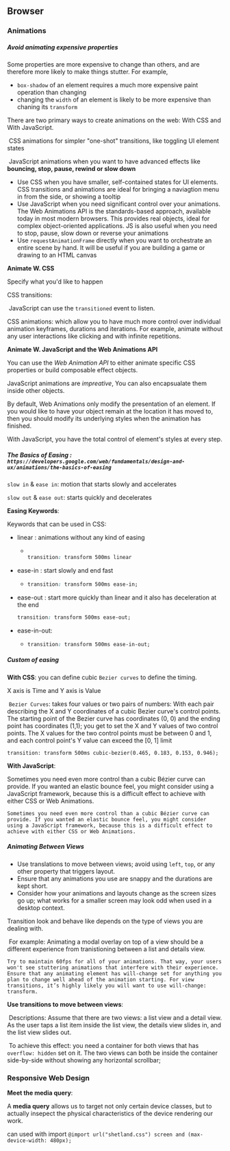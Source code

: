 ## Browser



### Animations



##### Avoid animating expensive properties

Some properties are more expensive to change than others, and are therefore more likely to make things stutter. For example, 

- `box-shadow` of an element requires a much more expensive paint operation than changing
- changing the `width` of an element is likely to be more expensive than chaning its `transform`



There are two primary ways to create animations on the web: With CSS and With JavaScript. 

​	CSS animations for simpler "one-shot" transitions, like toggling UI element states

​	JavaScript animations when you want to have advanced effects like **bouncing, stop, pause, rewind or slow down**

- Use CSS when you have smaller, self-contained states for UI elements. CSS transitions and animations are ideal for bringing a naviagtion menu in from the side, or showing a tooltip
- Use JavaScript when you need significant control over your animations. The Web Animations API is the standards-based approach, available today in most modern browsers. This provides real objects, ideal for complex object-oriented applications. JS is also useful when you need to stop, pause, slow down or reverse your animations
- Use `requestAnimationFrame` directly when you want to orchestrate an entire scene by hand. It will be useful if you are building a game or drawing to an HTML canvas



**Animate W. CSS**

Specify what you'd like to happen

CSS transitions: 

​	JavaScript can use the `transitioned` event to listen.



CSS animations: which allow you to have much more control over individual animation keyframes, durations and iterations. For example, animate without any user interactions like clicking and with infinite repetitions.



**Animate W. JavaScript and the Web Animations API**

You can use the *Web Animation API* to either animate specific CSS properties or build composable effect objects.

JavaScript animations are *impreative*, You can also encapsualate them inside other objects.

By default, Web Animations only modify the presentation of an element. If you would like to have your object remain at the location it has moved to, then you should modify its underlying styles when the animation has finished.

With JavaScript, you have the total control of element's styles at every step.



##### The Basics of Easing : `https://developers.google.com/web/fundamentals/design-and-ux/animations/the-basics-of-easing`

`slow in` & `ease in`: motion that starts slowly and accelerates

`slow out` & `ease out`: starts quickly and decelerates

**Easing Keywords**:

Keywords that can be used in CSS:

- linear : animations without any kind of easing

  - ```css
    
    transition: transform 500ms linear
    
    ```

- ease-in : start slowly and end fast 

  - ```css
    transition: transform 500ms ease-in;
    ```

    

- ease-out : start more quickly than linear and it also has deceleration at the end

  ```css
  transition: transform 500ms ease-out;
  ```

  

- ease-in-out:

  - ```css
    transition: transform 500ms ease-in-out;
    
    ```

    

##### Custom of easing

**With CSS**: you can define cubic `Bezier curves` to define the timing. 

X axis is Time and Y axis is Value

​	`Bezier Curves`: takes four values or two pairs of numbers: With each pair describing the X and Y coordinates of a cubic Bezier curve's control points. The starting point of the Bezier curve has coordinates (0, 0) and the ending point has coordinates (1,1); you get to set the X and Y values of two control points. The X values for the two control points must be between 0 and 1, and each control point's Y value can exceed the [0, 1] limit

`transition: transform 500ms cubic-bezier(0.465, 0.183, 0.153, 0.946);`



**With JavaScript**:

Sometimes you need even more control than a cubic Bézier curve can provide. If you wanted an elastic bounce feel, you might consider using a JavaScript framework, because this is a difficult effect to achieve with either CSS or Web Animations.

```
Sometimes you need even more control than a cubic Bézier curve can provide. If you wanted an elastic bounce feel, you might consider using a JavaScript framework, because this is a difficult effect to achieve with either CSS or Web Animations.
```





##### Animating Between Views

- Use translations to move between views; avoid using `left`, `top`, or any other property that triggers layout.
- Ensure that any animations you use are snappy and the durations are kept short.
- Consider how your animations and layouts change as the screen sizes go up; what works for a smaller screen may look odd when used in a desktop context.

Transition look and behave like depends on the type of views you are dealing with. 

​	For example: Animating a modal overlay on top of a view should be a different experience from tranistioning between a list and details view.

```
Try to maintain 60fps for all of your animations. That way, your users won't see stuttering animations that interfere with their experience. Ensure that any animating element has will-change set for anything you plan to change well ahead of the animation starting. For view transitions, it’s highly likely you will want to use will-change: transform.
```



**Use transitions to move between views**:

​	Descriptions: Assume that there are two views: a list view and a detail view. As the user taps a list item inside the list view, the details view slides in, and the list view slides out.

​	To achieve this effect: you need a container for both views that has `overflow: hidden` set on it. The two views can both be inside the container side-by-side without showing any horizontal scrollbar;



### Responsive Web Design



**Meet the media query**:

A **media query** allows us to target not only certain device classes, but to actually insepect the physical characteristics of the device rendering our work. 

can used with import `@import url("shetland.css") screen and (max-device-width: 480px);`



